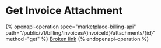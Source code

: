 # Get Invoice Attachment

{% openapi-operation spec="marketplace-billing-api" path="/public/v1/billing/invoices/{invoiceId}/attachments/{id}" method="get" %}
[Broken link](broken-reference)
{% endopenapi-operation %}
